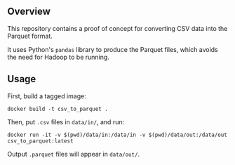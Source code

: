 ## Overview

This repository contains a proof of concept for converting CSV data into the Parquet format.

It uses Python's `pandas` library to produce the Parquet files, which avoids the need for Hadoop to be running.

## Usage

First, build a tagged image:
```
docker build -t csv_to_parquet .
```
Then, put `.csv` files in `data/in/`, and run:
```
docker run -it -v $(pwd)/data/in:/data/in -v $(pwd)/data/out:/data/out csv_to_parquet:latest
```
Output `.parquet` files will appear in `data/out/`.
